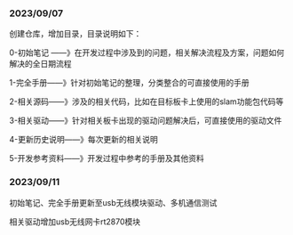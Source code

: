 ### 2023/09/07

创建仓库，增加目录，目录说明如下：

0-初始笔记 ——》在开发过程中涉及到的问题，相关解决流程及方案，问题如何解决的全日期流程

1-完全手册——》针对初始笔记的整理，分类整合的可直接使用的手册

2-相关源码——》涉及的相关代码，比如在目标板卡上使用的slam功能包代码等

3-相关驱动——》针对相关板卡出现的驱动问题解决后，可直接使用的驱动文件

4-更新历史说明——》每次更新的相关说明

5-开发参考资料——》开发过程中参考的手册及其他资料

### 2023/09/11

初始笔记、完全手册更新至usb无线模块驱动、多机通信测试

相关驱动增加usb无线网卡rt2870模块
